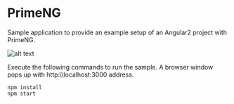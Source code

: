 # PrimeNG
Sample application to provide an example setup of an Angular2 project with PrimeNG.

![alt text](http://www.primefaces.org/primeng/showcase/resources/images/primeng-sidebar.svg "PrimeNG")

Execute the following commands to run the sample. A browser window pops up with http:\\\\localhost:3000 address.

```
npm install
npm start
```
